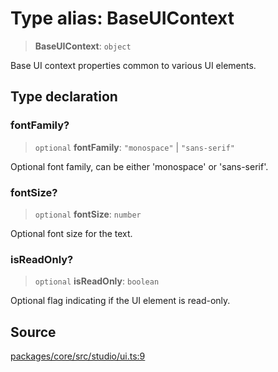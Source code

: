 # Type alias: BaseUIContext

> **BaseUIContext**: `object`

Base UI context properties common to various UI elements.

## Type declaration

### fontFamily?

> `optional` **fontFamily**: `"monospace"` \| `"sans-serif"`

Optional font family, can be either 'monospace' or 'sans-serif'.

### fontSize?

> `optional` **fontSize**: `number`

Optional font size for the text.

### isReadOnly?

> `optional` **isReadOnly**: `boolean`

Optional flag indicating if the UI element is read-only.

## Source

[packages/core/src/studio/ui.ts:9](https://github.com/VictorS67/encre/blob/42c3bddca4be2d23ad959c1c99381eefbf43789c/packages/core/src/studio/ui.ts#L9)
